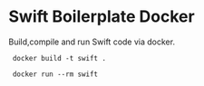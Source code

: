 # Swift Boilerplate Docker

Build,compile and run Swift code via docker.

```
 docker build -t swift .

 docker run --rm swift
```
